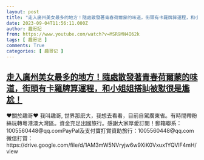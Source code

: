 ```yaml
---
layout: post
title: "走入廣州美女最多的地方！隨處散發著青春荷爾蒙的味道，街頭有卡羅牌算運程，和小姐姐搭訕被懟很是尷尬！"
date: 2023-09-04T11:56:11.000Z
author: 趣哥記
from: https://www.youtube.com/watch?v=MSR9MN4I62k
tags: [ 趣哥记 ]
comments: True
categories: [ 趣哥记 ]
---
```

<!--1693828571000-->
[走入廣州美女最多的地方！隨處散發著青春荷爾蒙的味道，街頭有卡羅牌算運程，和小姐姐搭訕被懟很是尷尬！](https://www.youtube.com/watch?v=MSR9MN4I62k)
------

<div>
♥關於趣哥♥ 我叫趣哥, 世界那麽大，我想去看看，目前自駕廣東省。有時間帶粉絲玩轉粵港澳大灣區。資金充足出國旅行。感謝大家厚愛訂閱！郵箱聯系：1005560448@qq.comPayPaI及支付寶打賞資助旅行：1005560448@qq.com微信打賞：https://drive.google.com/file/d/1AM3mW5NVryjw6w9XiK0Vxux1YQVlF4mH/view
</div>
